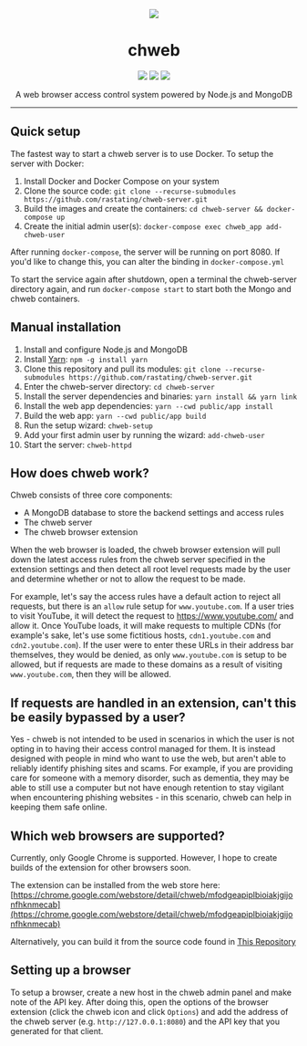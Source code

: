 <p align="center"><img src="https://rastating.github.com/assets/images/rasta-256.png" /></p>

<h1 align="center">chweb</h1>
<p align="center">
    <a href="https://travis-ci.org/rastating/chweb-server"><img src="https://travis-ci.org/rastating/chweb-server.svg?branch=master" /></a> <a href="https://codeclimate.com/github/rastating/chweb-server/maintainability"><img src="https://api.codeclimate.com/v1/badges/d354781ed3397172b890/maintainability" /></a> <a href="https://coveralls.io/github/rastating/chweb-server?branch=master"><img src="https://coveralls.io/repos/github/rastating/chweb-server/badge.svg?branch=master" /></a>
</p>

<p align="center">
  A web browser access control system powered by Node.js and MongoDB
</p>

<hr>

Quick setup
-----------
The fastest way to start a chweb server is to use Docker. To setup the server with Docker:

1. Install Docker and Docker Compose on your system
2. Clone the source code: `git clone --recurse-submodules https://github.com/rastating/chweb-server.git`
3. Build the images and create the containers: `cd chweb-server && docker-compose up`
4. Create the initial admin user(s): `docker-compose exec chweb_app add-chweb-user`

After running `docker-compose`, the server will be running on port 8080. If you'd like to change this, you can alter the binding in `docker-compose.yml`

To start the service again after shutdown, open a terminal the chweb-server directory again, and run `docker-compose start` to start both the Mongo and chweb containers.

Manual installation
------------
1. Install and configure Node.js and MongoDB
2. Install [Yarn](https://yarnpkg.com/lang/en/): `npm -g install yarn`
3. Clone this repository and pull its modules: `git clone --recurse-submodules https://github.com/rastating/chweb-server.git`
4. Enter the chweb-server directory: `cd chweb-server`
5. Install the server dependencies and binaries: `yarn install && yarn link`
6. Install the web app dependencies: `yarn --cwd public/app install`
7. Build the web app: `yarn --cwd public/app build`
8. Run the setup wizard: `chweb-setup`
9. Add your first admin user by running the wizard: `add-chweb-user`
10. Start the server: `chweb-httpd`

How does chweb work?
--------------------
Chweb consists of three core components:

- A MongoDB database to store the backend settings and access rules
- The chweb server
- The chweb browser extension

When the web browser is loaded, the chweb browser extension will pull down the latest access rules from the chweb server specified in the extension settings and then detect all root level requests made by the user and determine whether or not to allow the request to be made.

For example, let's say the access rules have a default action to reject all requests, but there is an `allow` rule setup for `www.youtube.com`. If a user tries to visit YouTube, it will detect the request to https://www.youtube.com/ and allow it. Once YouTube loads, it will make requests to multiple CDNs (for example's sake, let's use some fictitious hosts, `cdn1.youtube.com` and `cdn2.youtube.com`). If the user were to enter these URLs in their address bar themselves, they would be denied, as only `www.youtube.com` is setup to be allowed, but if requests are made to these domains as a result of visiting `www.youtube.com`, then they will be allowed.

If requests are handled in an extension, can't this be easily bypassed by a user?
---------------------------------------------------------------------------------
Yes - chweb is not intended to be used in scenarios in which the user is not opting in to having their access control managed for them. It is instead designed with people in mind who want to use the web, but aren't able to reliably identify phishing sites and scams. For example, if you are providing care for someone with a memory disorder, such as dementia, they may be able to still use a computer but not have enough retention to stay vigilant when encountering phishing websites - in this scenario, chweb can help in keeping them safe online.

Which web browsers are supported?
---------------------------------
Currently, only Google Chrome is supported. However, I hope to create builds of the extension for other browsers soon.

The extension can be installed from the web store here: [https://chrome.google.com/webstore/detail/chweb/mfodgeapiplbioiakjgijonfhknmecab](https://chrome.google.com/webstore/detail/chweb/mfodgeapiplbioiakjgijonfhknmecab)

Alternatively, you can build it from the source code found in [This Repository](https://github.com/rastating/chweb-chrome)

Setting up a browser
--------------------
To setup a browser, create a new host in the chweb admin panel and make note of the API key. After doing this, open the options of the browser extension (click the chweb icon and click `Options`) and add the address of the chweb server (e.g. `http://127.0.0.1:8080`) and  the API key that you generated for that client.
